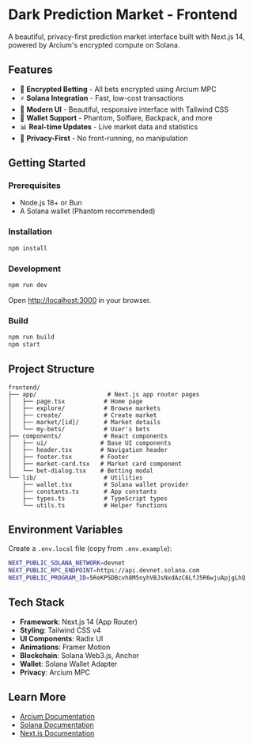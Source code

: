# Dark Prediction Market - Frontend

A beautiful, privacy-first prediction market interface built with Next.js 14, powered by Arcium's encrypted compute on Solana.

## Features

- 🔐 **Encrypted Betting** - All bets encrypted using Arcium MPC
- ⚡ **Solana Integration** - Fast, low-cost transactions
- 🎨 **Modern UI** - Beautiful, responsive interface with Tailwind CSS
- 👛 **Wallet Support** - Phantom, Solflare, Backpack, and more
- 📊 **Real-time Updates** - Live market data and statistics
- 🎯 **Privacy-First** - No front-running, no manipulation

## Getting Started

### Prerequisites

- Node.js 18+ or Bun
- A Solana wallet (Phantom recommended)

### Installation

```bash
npm install
```

### Development

```bash
npm run dev
```

Open [http://localhost:3000](http://localhost:3000) in your browser.

### Build

```bash
npm run build
npm start
```

## Project Structure

```
frontend/
├── app/                    # Next.js app router pages
│   ├── page.tsx           # Home page
│   ├── explore/           # Browse markets
│   ├── create/            # Create market
│   ├── market/[id]/       # Market details
│   └── my-bets/           # User's bets
├── components/            # React components
│   ├── ui/               # Base UI components
│   ├── header.tsx        # Navigation header
│   ├── footer.tsx        # Footer
│   ├── market-card.tsx   # Market card component
│   └── bet-dialog.tsx    # Betting modal
└── lib/                   # Utilities
    ├── wallet.tsx         # Solana wallet provider
    ├── constants.ts       # App constants
    ├── types.ts           # TypeScript types
    └── utils.ts           # Helper functions
```

## Environment Variables

Create a `.env.local` file (copy from `.env.example`):

```bash
NEXT_PUBLIC_SOLANA_NETWORK=devnet
NEXT_PUBLIC_RPC_ENDPOINT=https://api.devnet.solana.com
NEXT_PUBLIC_PROGRAM_ID=5ReKPSDBcvh8M5nyhVBJsNxdAzC6LfJ5R6wjuApjgLhQ
```

## Tech Stack

- **Framework**: Next.js 14 (App Router)
- **Styling**: Tailwind CSS v4
- **UI Components**: Radix UI
- **Animations**: Framer Motion
- **Blockchain**: Solana Web3.js, Anchor
- **Wallet**: Solana Wallet Adapter
- **Privacy**: Arcium MPC

## Learn More

- [Arcium Documentation](https://docs.arcium.com)
- [Solana Documentation](https://docs.solana.com)
- [Next.js Documentation](https://nextjs.org/docs)
